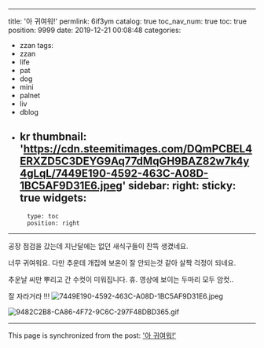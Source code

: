 
---
title: '아 귀여워!'
permlink: 6if3ym
catalog: true
toc_nav_num: true
toc: true
position: 9999
date: 2019-12-21 00:08:48
categories:
- zzan
tags:
- zzan
- life
- pat
- dog
- mini
- palnet
- liv
- dblog
- kr
thumbnail: 'https://cdn.steemitimages.com/DQmPCBEL4ERXZD5C3DEYG9Aq77dMqGH9BAZ82w7k4y4gLqL/7449E190-4592-463C-A08D-1BC5AF9D31E6.jpeg'
sidebar:
    right:
        sticky: true
widgets:
    -
        type: toc
        position: right
---


공장 점검을 갔는데 지난달에는 없던 새식구들이 잔뜩 생겼네요. 

너무 귀여워요.  다만 추운데 개집에 보온이 잘 안되는것 같아 살짝 걱정이 되네요. 

추운날 씨만 뿌리고 간 수컷이 미워집니다.  휴. 영상에 보이는 두마리 모두 암컷.. 

잘 자라거라 !!!
![7449E190-4592-463C-A08D-1BC5AF9D31E6.jpeg](https://cdn.steemitimages.com/DQmPCBEL4ERXZD5C3DEYG9Aq77dMqGH9BAZ82w7k4y4gLqL/7449E190-4592-463C-A08D-1BC5AF9D31E6.jpeg)

![9482C2B8-CA86-4F72-9C6C-297F48DBD365.gif](https://cdn.steemitimages.com/DQmPeZ7ZeVTqsGUMGkqH2wPZG2Gfr8jXoF2HBuQQBih63kM/9482C2B8-CA86-4F72-9C6C-297F48DBD365.gif)

- - -

This page is synchronized from the post: ['아 귀여워!'](https://steemit.com/@kingbit/6if3ym)
